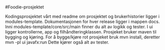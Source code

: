 #Foodie-prosjektet 

Kodingsprosjektet vårt med readme om prosjektet og brukerhistorier ligger i modules-template. Dokumentasjonen for hver release ligger i mappen docs. Inni modules-template/core/src/main finner du alt av logikk og tester. I ui ligger kontrollerne, app og filhåndteringklassen. 
Prosjeket bruker maven til bygging og kjøring. For å bygge/kjøre rot prosjeket bruk mvn install, deretter mvn -pl ui javafx:run Dette kjører også alt av tester. 
